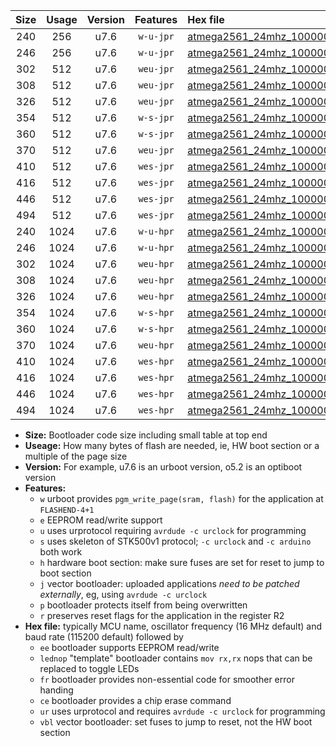 |Size|Usage|Version|Features|Hex file|
|:-:|:-:|:-:|:-:|:--|
|240|256|u7.6|`w-u-jpr`|[atmega2561_24mhz_1000000bps_ur_vbl.hex](https://raw.githubusercontent.com/stefanrueger/urboot/main//atmega2561_24mhz_1000000bps_ur_vbl.hex)|
|246|256|u7.6|`w-u-jpr`|[atmega2561_24mhz_1000000bps_lednop_ur_vbl.hex](https://raw.githubusercontent.com/stefanrueger/urboot/main//atmega2561_24mhz_1000000bps_lednop_ur_vbl.hex)|
|302|512|u7.6|`weu-jpr`|[atmega2561_24mhz_1000000bps_ee_ur_vbl.hex](https://raw.githubusercontent.com/stefanrueger/urboot/main//atmega2561_24mhz_1000000bps_ee_ur_vbl.hex)|
|308|512|u7.6|`weu-jpr`|[atmega2561_24mhz_1000000bps_ee_lednop_ur_vbl.hex](https://raw.githubusercontent.com/stefanrueger/urboot/main//atmega2561_24mhz_1000000bps_ee_lednop_ur_vbl.hex)|
|326|512|u7.6|`weu-jpr`|[atmega2561_24mhz_1000000bps_ee_lednop_fr_ur_vbl.hex](https://raw.githubusercontent.com/stefanrueger/urboot/main//atmega2561_24mhz_1000000bps_ee_lednop_fr_ur_vbl.hex)|
|354|512|u7.6|`w-s-jpr`|[atmega2561_24mhz_1000000bps_vbl.hex](https://raw.githubusercontent.com/stefanrueger/urboot/main//atmega2561_24mhz_1000000bps_vbl.hex)|
|360|512|u7.6|`w-s-jpr`|[atmega2561_24mhz_1000000bps_lednop_vbl.hex](https://raw.githubusercontent.com/stefanrueger/urboot/main//atmega2561_24mhz_1000000bps_lednop_vbl.hex)|
|370|512|u7.6|`weu-jpr`|[atmega2561_24mhz_1000000bps_ee_lednop_fr_ce_ur_vbl.hex](https://raw.githubusercontent.com/stefanrueger/urboot/main//atmega2561_24mhz_1000000bps_ee_lednop_fr_ce_ur_vbl.hex)|
|410|512|u7.6|`wes-jpr`|[atmega2561_24mhz_1000000bps_ee_vbl.hex](https://raw.githubusercontent.com/stefanrueger/urboot/main//atmega2561_24mhz_1000000bps_ee_vbl.hex)|
|416|512|u7.6|`wes-jpr`|[atmega2561_24mhz_1000000bps_ee_lednop_vbl.hex](https://raw.githubusercontent.com/stefanrueger/urboot/main//atmega2561_24mhz_1000000bps_ee_lednop_vbl.hex)|
|446|512|u7.6|`wes-jpr`|[atmega2561_24mhz_1000000bps_ee_lednop_fr_vbl.hex](https://raw.githubusercontent.com/stefanrueger/urboot/main//atmega2561_24mhz_1000000bps_ee_lednop_fr_vbl.hex)|
|494|512|u7.6|`wes-jpr`|[atmega2561_24mhz_1000000bps_ee_lednop_fr_ce_vbl.hex](https://raw.githubusercontent.com/stefanrueger/urboot/main//atmega2561_24mhz_1000000bps_ee_lednop_fr_ce_vbl.hex)|
|240|1024|u7.6|`w-u-hpr`|[atmega2561_24mhz_1000000bps_ur.hex](https://raw.githubusercontent.com/stefanrueger/urboot/main//atmega2561_24mhz_1000000bps_ur.hex)|
|246|1024|u7.6|`w-u-hpr`|[atmega2561_24mhz_1000000bps_lednop_ur.hex](https://raw.githubusercontent.com/stefanrueger/urboot/main//atmega2561_24mhz_1000000bps_lednop_ur.hex)|
|302|1024|u7.6|`weu-hpr`|[atmega2561_24mhz_1000000bps_ee_ur.hex](https://raw.githubusercontent.com/stefanrueger/urboot/main//atmega2561_24mhz_1000000bps_ee_ur.hex)|
|308|1024|u7.6|`weu-hpr`|[atmega2561_24mhz_1000000bps_ee_lednop_ur.hex](https://raw.githubusercontent.com/stefanrueger/urboot/main//atmega2561_24mhz_1000000bps_ee_lednop_ur.hex)|
|326|1024|u7.6|`weu-hpr`|[atmega2561_24mhz_1000000bps_ee_lednop_fr_ur.hex](https://raw.githubusercontent.com/stefanrueger/urboot/main//atmega2561_24mhz_1000000bps_ee_lednop_fr_ur.hex)|
|354|1024|u7.6|`w-s-hpr`|[atmega2561_24mhz_1000000bps.hex](https://raw.githubusercontent.com/stefanrueger/urboot/main//atmega2561_24mhz_1000000bps.hex)|
|360|1024|u7.6|`w-s-hpr`|[atmega2561_24mhz_1000000bps_lednop.hex](https://raw.githubusercontent.com/stefanrueger/urboot/main//atmega2561_24mhz_1000000bps_lednop.hex)|
|370|1024|u7.6|`weu-hpr`|[atmega2561_24mhz_1000000bps_ee_lednop_fr_ce_ur.hex](https://raw.githubusercontent.com/stefanrueger/urboot/main//atmega2561_24mhz_1000000bps_ee_lednop_fr_ce_ur.hex)|
|410|1024|u7.6|`wes-hpr`|[atmega2561_24mhz_1000000bps_ee.hex](https://raw.githubusercontent.com/stefanrueger/urboot/main//atmega2561_24mhz_1000000bps_ee.hex)|
|416|1024|u7.6|`wes-hpr`|[atmega2561_24mhz_1000000bps_ee_lednop.hex](https://raw.githubusercontent.com/stefanrueger/urboot/main//atmega2561_24mhz_1000000bps_ee_lednop.hex)|
|446|1024|u7.6|`wes-hpr`|[atmega2561_24mhz_1000000bps_ee_lednop_fr.hex](https://raw.githubusercontent.com/stefanrueger/urboot/main//atmega2561_24mhz_1000000bps_ee_lednop_fr.hex)|
|494|1024|u7.6|`wes-hpr`|[atmega2561_24mhz_1000000bps_ee_lednop_fr_ce.hex](https://raw.githubusercontent.com/stefanrueger/urboot/main//atmega2561_24mhz_1000000bps_ee_lednop_fr_ce.hex)|

- **Size:** Bootloader code size including small table at top end
- **Useage:** How many bytes of flash are needed, ie, HW boot section or a multiple of the page size
- **Version:** For example, u7.6 is an urboot version, o5.2 is an optiboot version
- **Features:**
  + `w` urboot provides `pgm_write_page(sram, flash)` for the application at `FLASHEND-4+1`
  + `e` EEPROM read/write support
  + `u` uses urprotocol requiring `avrdude -c urclock` for programming
  + `s` uses skeleton of STK500v1 protocol; `-c urclock` and `-c arduino` both work
  + `h` hardware boot section: make sure fuses are set for reset to jump to boot section
  + `j` vector bootloader: uploaded applications *need to be patched externally*, eg, using `avrdude -c urclock`
  + `p` bootloader protects itself from being overwritten
  + `r` preserves reset flags for the application in the register R2
- **Hex file:** typically MCU name, oscillator frequency (16 MHz default) and baud rate (115200 default) followed by
  + `ee` bootloader supports EEPROM read/write
  + `lednop` "template" bootloader contains `mov rx,rx` nops that can be replaced to toggle LEDs
  + `fr` bootloader provides non-essential code for smoother error handing
  + `ce` bootloader provides a chip erase command
  + `ur` uses urprotocol and requires `avrdude -c urclock` for programming
  + `vbl` vector bootloader: set fuses to jump to reset, not the HW boot section
